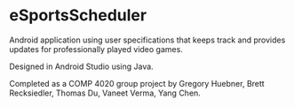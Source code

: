 # eSportsScheduler

Android application using user specifications that keeps track and provides updates for professionally played video games.

Designed in Android Studio using Java.

Completed as a COMP 4020 group project by Gregory Huebner, Brett Recksiedler, Thomas Du, Vaneet Verma, Yang Chen.

